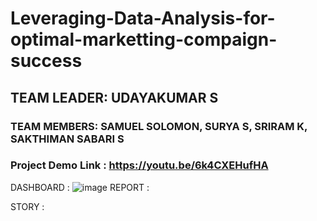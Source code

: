 # Leveraging-Data-Analysis-for-optimal-marketting-compaign-success

## TEAM LEADER: UDAYAKUMAR S
### TEAM MEMBERS: SAMUEL SOLOMON, SURYA S, SRIRAM K, SAKTHIMAN SABARI S
### Project Demo Link : https://youtu.be/6k4CXEHufHA

DASHBOARD : 
![image](https://drive.google.com/uc?export=view&id=1EZ917Gzgra0YcEGf7E-K24FNbkrqUTKK)
REPORT : 

STORY : 
